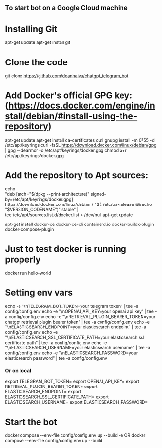 ## To start bot on a Google Cloud machine

# Installing Git
apt-get update
apt-get install git

# Clone the code
git clone https://github.com/doanhaivu/chatgpt_telegram_bot

# Add Docker's official GPG key: (https://docs.docker.com/engine/install/debian/#install-using-the-repository)

apt-get update
apt-get install ca-certificates curl gnupg
install -m 0755 -d /etc/apt/keyrings
curl -fsSL https://download.docker.com/linux/debian/gpg | gpg --dearmor -o /etc/apt/keyrings/docker.gpg
chmod a+r /etc/apt/keyrings/docker.gpg

# Add the repository to Apt sources:
echo \
  "deb [arch="$(dpkg --print-architecture)" signed-by=/etc/apt/keyrings/docker.gpg] https://download.docker.com/linux/debian \
  "$(. /etc/os-release && echo "$VERSION_CODENAME")" stable" | \
  tee /etc/apt/sources.list.d/docker.list > /dev/null
apt-get update

apt-get install docker-ce docker-ce-cli containerd.io docker-buildx-plugin docker-compose-plugin

# Just to test docker is running properly
docker run hello-world

# Setting env vars

echo -e "\nTELEGRAM_BOT_TOKEN=your telegram token" | tee -a config/config.env
echo -e "\nOPENAI_API_KEY=your openai api key" | tee -a config/config.env
echo -e "\nRETRIEVAL_PLUGIN_BEARER_TOKEN=your chatgpt retrieval plugin bearer token" | tee -a config/config.env
echo -e "\nELASTICSEARCH_ENDPOINT=your elasticsearch endpoint" | tee -a config/config.env
echo -e "\nELASTICSEARCH_SSL_CERTIFICATE_PATH=your elasticsearch ssl certificate path" | tee -a config/config.env
echo -e "\nELASTICSEARCH_USERNAME=your elasticsearch username" | tee -a config/config.env
echo -e "\nELASTICSEARCH_PASSWORD=your elasticsearch password" | tee -a config/config.env
  ### Or on local 
  export TELEGRAM_BOT_TOKEN=
  export OPENAI_API_KEY=
  export RETRIEVAL_PLUGIN_BEARER_TOKEN=
  export ELASTICSEARCH_ENDPOINT=
  export ELASTICSEARCH_SSL_CERTIFICATE_PATH=
  export ELASTICSEARCH_USERNAME=
  export ELASTICSEARCH_PASSWORD=

# Start the bot
docker compose --env-file config/config.env up --build -e
OR docker compose --env-file config/config.env up --build

